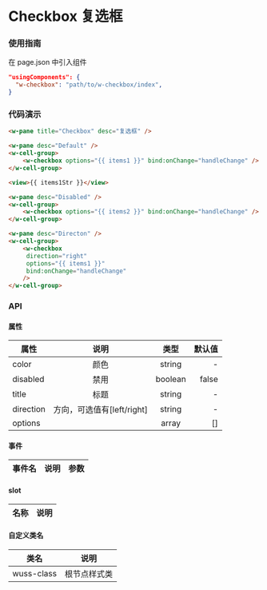 # Checkbox 复选框

### 使用指南

在 page.json 中引入组件

```json
"usingComponents": {
  "w-checkbox": "path/to/w-checkbox/index",
}
```

### 代码演示

```html
<w-pane title="Checkbox" desc="复选框" />

<w-pane desc="Default" />
<w-cell-group>
	<w-checkbox options="{{ items1 }}" bind:onChange="handleChange" />
</w-cell-group>

<view>{{ items1Str }}</view>

<w-pane desc="Disabled" />
<w-cell-group>
	<w-checkbox options="{{ items2 }}" bind:onChange="handleChange" />
</w-cell-group>

<w-pane desc="Directon" />
<w-cell-group>
	<w-checkbox
	 direction="right"
	 options="{{ items1 }}"
	 bind:onChange="handleChange"
	/>
</w-cell-group>
```

### API

#### 属性

| 属性      |            说明            |  类型   | 默认值 |
| --------- | :------------------------: | :-----: | -----: |
| color     |            颜色            | string  |      - |
| disabled  |            禁用            | boolean |  false |
| title     |            标题            | string  |      - |
| direction | 方向，可选值有[left/right] | string  |      - |
| options   |                            |  array  |     [] |

#### 事件

| 事件名 | 说明 | 参数 |
| ------ | ---- | ---- |


#### slot

| 名称 | 说明 |
| ---- | ---- |


#### 自定义类名

| 类名       | 说明         |
| ---------- | ------------ |
| wuss-class | 根节点样式类 |
